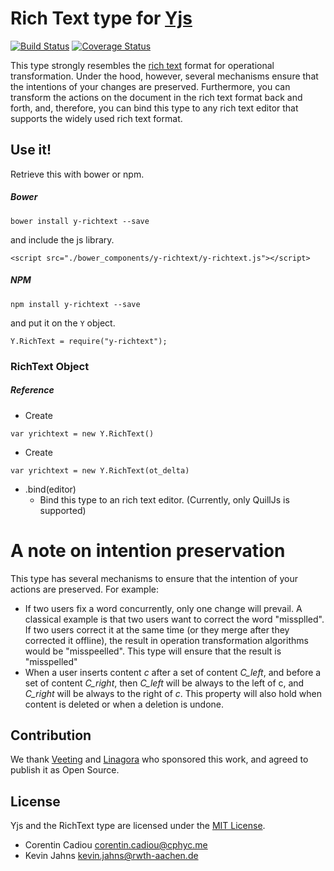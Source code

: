 
# Rich Text type for [Yjs](https://github.com/y-js/richtext)

[![Build Status](https://travis-ci.org/y-js/y-richtext.svg)](https://travis-ci.org/y-js/y-richtext)
[![Coverage Status](https://coveralls.io/repos/y-js/y-richtext/badge.svg)](https://coveralls.io/r/y-js/y-richtext)


This type strongly resembles the [rich text](https://github.com/ottypes/rich-text) format for operational transformation. Under the hood, however, several mechanisms ensure that the intentions of your changes are preserved. Furthermore, you can transform the actions on the document in the rich text format back and forth, and, therefore, you can bind this type to any rich text editor that supports the widely used rich text format.


## Use it!
Retrieve this with bower or npm.

##### Bower
```
bower install y-richtext --save
```

and include the js library.

```
<script src="./bower_components/y-richtext/y-richtext.js"></script>
```

##### NPM
```
npm install y-richtext --save
```
and put it on the `Y` object.

```
Y.RichText = require("y-richtext");
```


### RichText Object

##### Reference
* Create
```
var yrichtext = new Y.RichText()
```
* Create
```
var yrichtext = new Y.RichText(ot_delta)
```
* .bind(editor)
  * Bind this type to an rich text editor. (Currently, only QuillJs is supported)


# A note on intention preservation
This type has several mechanisms to ensure that the intention of your actions are preserved. For example:
* If two users fix a word concurrently, only one change will prevail. A classical example is that two users want to correct the word "missplled". If two users correct it at the same time (or they merge after they corrected it offline), the result in operation transformation algorithms would be "misspeelled". This type will ensure that the result is "misspelled"
* When a user inserts content *c* after a set of content *C_left*, and before a set of content *C_right*, then *C_left* will be always to the left of c, and *C_right* will be always to the right of *c*. This property will also hold when content is deleted or when a deletion is undone.

## Contribution
We thank [Veeting](https://www.veeting.com/) and [Linagora](https://www.linagora.com/) who sponsored this work, and agreed to publish it as Open Source.

## License
Yjs and the RichText type are licensed under the [MIT License](./LICENSE.txt).

- Corentin Cadiou <corentin.cadiou@cphyc.me>
- Kevin Jahns <kevin.jahns@rwth-aachen.de>
